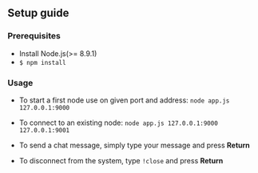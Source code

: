 ## Setup guide

### Prerequisites
* Install Node.js(>= 8.9.1)
* `$ npm install`

### Usage
* To start a first node use on given port and address: `node app.js 127.0.0.1:9000`
* To connect to an existing node: `node app.js 127.0.0.1:9000 127.0.0.1:9001`

* To send a chat message, simply type your message and press **Return**
* To disconnect from the system, type `!close` and press **Return**
